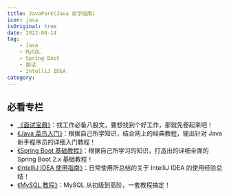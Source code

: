 ```yaml
---
title: JavaPark(Java 自学指南)
icon: java
isOriginal: true
date: 2022-04-14
tag: 
    - Java
    - MySQL
    - Spring Boot
    - 面试
    - IntelliJ IDEA
category: 
---
```


## 必看专栏

-   [《面试宝典》](./interview/README.md)：找工作必备八股文，要想找到个好工作，那就先卷起来吧！
-   [《Java 菜鸟入门》](./java/java-se/README.md)：根据自己所学知识，结合网上的经典教程，输出针对 Java 新手程序员的详细入门教程！
-   [《Spring Boot 基础教程》](./java/spring-boot/README.md)：根据自己所学习的知识，打造出的详细全面的 Spring Boot 2.x 基础教程！
-   [《IntelliJ IDEA 使用指南》](./dev-tools/idea/README.md)：日常使用所总结的关于 IntelliJ IDEA 的使用经验总结！
-   [《MySQL 教程》](./database/mysql/README.md)：MySQL 从初级到高阶，一套教程搞定！